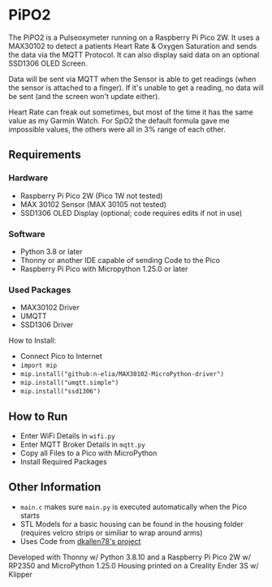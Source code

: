 # PiPO2
The PiPO2 is a Pulseoxymeter running on a Raspberry Pi Pico 2W. It uses a MAX30102 to detect a patients Heart Rate & Oxygen Saturation and sends the data via the MQTT Protocol.
It can also display said data on an optional SSD1306 OLED Screen.

Data will be sent via MQTT when the Sensor is able to get readings (when the sensor is attached to a finger). If it's unable to get a reading, no data will be sent (and the screen won't update either).

Heart Rate can freak out sometimes, but most of the time it has the same value as my Garmin Watch. For SpO2 the default formula gave me impossible values, the others were all in 3% range of each other.

## Requirements
### Hardware
- Raspberry Pi Pico 2W (Pico 1W not tested)
- MAX 30102 Sensor (MAX 30105 not tested)
- SSD1306 OLED Display (optional; code requires edits if not in use)

### Software
- Python 3.8 or later
- Thonny or another IDE capable of sending Code to the Pico
- Raspberry Pi Pico with Micropython 1.25.0 or later

### Used Packages
- MAX30102 Driver
- UMQTT
- SSD1306 Driver

How to Install:
- Connect Pico to Internet
- `import mip`
- `mip.install("github:n-elia/MAX30102-MicroPython-driver")`
- `mip.install("umqtt.simple")`
- `mip.install("ssd1306")`

## How to Run
- Enter WiFi Details in `wifi.py`
- Enter MQTT Broker Details in `mqtt.py`
- Copy all Files to a Pico with MicroPython
- Install Required Packages

## Other Information
- `main.c` makes sure `main.py` is executed automatically when the Pico starts
- STL Models for a basic housing can be found in the housing folder (requires velcro strips or similiar to wrap around arms)
- Uses Code from [dkallen78's project](https://github.com/dkallen78/PulseOximeter/blob/main/pulse-oximeter.py)

Developed with Thonny w/ Python 3.8.10 and a Raspberry Pi Pico 2W w/ RP2350 and MicroPython 1.25.0
Housing printed on a Creality Ender 3S w/ Klipper